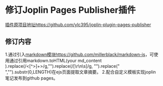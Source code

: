# 修订Joplin Pages Publisher插件
[插件原项目地址https://github.com/ylc395/joplin-plugin-pages-publisher](https://github.com/ylc395/joplin-plugin-pages-publisher)
## 修订内容
1.通过引入[markdown模块https://github.com/millerblack/markdown-js](https://github.com/millerblack/markdown-js)，可使用通过引用markdown.toHTML(your md_content ).replace(/<[^>]+>/g,"").replace(/[\r\n\s]/g, "").replace(" ","").substr(0,LENGTH)在ejs页面提取文章摘要。
2.配合自定义模板实现joplin 笔记发布到github pages。
